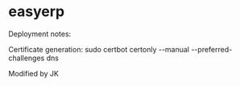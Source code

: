 # easyerp

Deployment notes:

Certificate generation:
sudo certbot certonly --manual --preferred-challenges dns

Modified by JK
